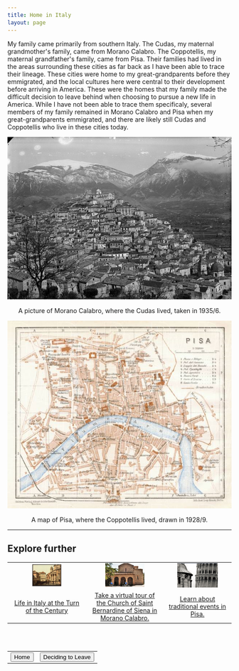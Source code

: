 ```yaml
---
title: Home in Italy
layout: page
---
```


My family came primarily from southern Italy. The Cudas, my maternal grandmother's family, came from Morano Calabro.  The Coppotellis, my maternal grandfather's family, came from Pisa.  Their families had lived in the areas surrounding these cities as far back as I have been able to trace their lineage.  These cities were home to my great-grandparents before they emmigrated, and the local cultures here were central to their development before arriving in America.  These were the homes that my family made the difficult decision to leave behind when choosing to pursue a new life in America.  While I have not been able to trace them specificaly, several members of my family remained in Morano Calabro and Pisa when my great-grandparents emmigrated, and there are likely still Cudas and Coppotellis who live in these cities today.

<center>
  <img src="https://raw.githubusercontent.com/dmartin4/LATS-232/master/img/morano_calabro.png"/>
  <p>A picture of Morano Calabro, where the Cudas lived, taken in 1935/6.</p>
</center>

<center>
  <img src="https://raw.githubusercontent.com/dmartin4/LATS-232/master/img/pisa.png"/>
  <p>A map of Pisa, where the Coppotellis lived, drawn in 1928/9.</p>
</center>

---

## Explore further

<center>
<table style="width:100%">
  <tr>
    <td>
      <center>
       <img src="https://raw.githubusercontent.com/dmartin4/LATS-232/master/img/life_thumb.png" width="40%" height="34%"/>
     </center>
    </td>
    <td>
     <center>
       <img src="https://raw.githubusercontent.com/dmartin4/LATS-232/master/img/church_thumb.png" width="55%" height="55%"/>
     </center>
    </td>
    <td>
     <center>
       <img src="https://raw.githubusercontent.com/dmartin4/LATS-232/master/img/pisa_thumb.png" width="65%" height="65%"/>
     </center>
    </td>
  </tr>
  <tr>
    <td>
     <center>
      <a href="https://www.lifeinitaly.com/history/life-italy-during-19th-century">Life in Italy at the Turn of the Century</a>
     </center>
    </td>
    <td>
     <center>
     <a href="http://www.mediocratitour.it/tour.php?lang=en&comune=bancartis">Take a virtual tour of the Church of Saint Bernardine of Siena in Morano Calabro.</a>
     </center>
    </td>
    <td>
     <center>
     <a href="http://www.aboutpisa.info/traditional-events.html">Learn about traditional events in Pisa.</a>
     </center>
    </td>
  </tr>
</table>
</center>

<br><br>

<center>
<table style="width:100%">
  <tr>
    <td>
      <div align="left">
       <a href="http://dmartin4.github.io/LATS-232/"><button name="button" onclick="http://dmartin4.github.io/LATS-232/">Home</button></a>
      </div>
    </td>
    <td>
     <div align="right">
      <a href="http://dmartin4.github.io/LATS-232/leaving"><button name="button" onclick="http://dmartin4.github.io/LATS-232/leaving">Deciding to Leave</button></a>
      </div>
    </td>
  </tr>
 </table>
 </center>
  
  

